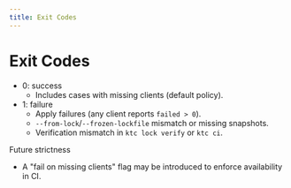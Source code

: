 ```yaml
---
title: Exit Codes
---
```


# Exit Codes

- 0: success
  - Includes cases with missing clients (default policy).
- 1: failure
  - Apply failures (any client reports `failed > 0`).
  - `--from-lock`/`--frozen-lockfile` mismatch or missing snapshots.
  - Verification mismatch in `ktc lock verify` or `ktc ci`.

Future strictness
- A "fail on missing clients" flag may be introduced to enforce availability in CI.
